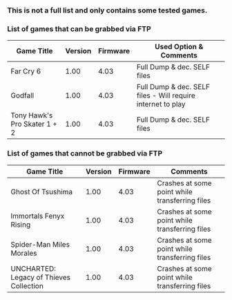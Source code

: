 ### This is not a full list and only contains some tested games.

### List of games that can be grabbed via FTP

| Game Title | Version | Firmware | Used Option & Comments |
| --- | --- | --- | --- |
| Far Cry 6 | 1.00 | 4.03 | Full Dump & dec. SELF files |
| Godfall | 1.00 | 4.03 | Full Dump & dec. SELF files - Will require internet to play |
| Tony Hawk's Pro Skater 1 + 2 | 1.00 | 4.03 | Full Dump & dec. SELF files |

### List of games that cannot be grabbed via FTP

| Game Title | Version | Firmware | Comments |
| --- | --- | --- | --- |
| Ghost Of Tsushima | 1.00 | 4.03 | Crashes at some point while transferring files |
| Immortals Fenyx Rising | 1.00 | 4.03 | Crashes at some point while transferring files |
| Spider-Man Miles Morales | 1.00 | 4.03 | Crashes at some point while transferring files |
| UNCHARTED: Legacy of Thieves Collection | 1.00 | 4.03 | Crashes at some point while transferring files |
